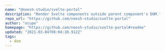 ```yaml
---
name: "@neesh-studio/svelte-portal"
description: "Render Svelte components outside parent component's DOM."
repo_url: "https://github.com/neesh-studio/svelte-portal"
author: "ocupe"
homepage: "https://github.com/neesh-studio/svelte-portal#readme"
updated: "2021-03-04T08:04:38.912Z"
tags: 
  - dom
---
```

